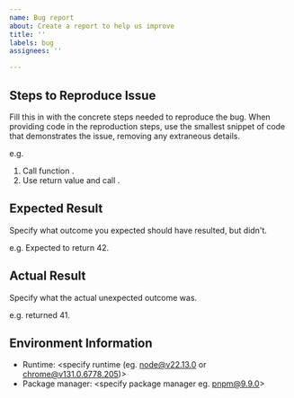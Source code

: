 ```yaml
---
name: Bug report
about: Create a report to help us improve
title: ''
labels: bug
assignees: ''

---
```


## Steps to Reproduce Issue

Fill this in with the concrete steps needed to reproduce the bug. When providing code in the reproduction steps, use the smallest snippet of code that demonstrates the issue, removing any extraneous details.

e.g.

1. Call function <function call>.
2. Use return value and call <other function call>.

## Expected Result

Specify what outcome you expected should have resulted, but didn't.

e.g.
Expected <other function call> to return 42.

## Actual Result

Specify what the actual unexpected outcome was.

e.g.
<other function call> returned 41.

## Environment Information

- Runtime: <specify runtime (eg. node@v22.13.0 or chrome@v131.0.6778.205)>
- Package manager: <specify package manager eg. pnpm@9.9.0>
